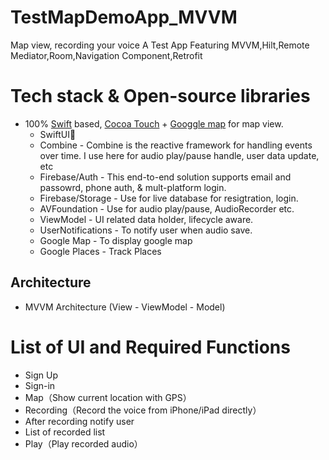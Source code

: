 # TestMapDemoApp_MVVM
Map view, recording your voice 
 A Test App Featuring MVVM,Hilt,Remote Mediator,Room,Navigation Component,Retrofit
# Tech stack & Open-source libraries
- 100% [Swift](https://www.swift.org/) based, [Cocoa Touch](https://cocoapods.org/) + [Googgle map](https://developers.google.com/maps/documentation) for map view.
  - SwiftUI🚀
  - Combine -  Combine is the reactive framework for handling events over time. I use here for audio play/pause handle, user data update, etc
  - Firebase/Auth - This end-to-end solution supports email and passowrd, phone auth, & mult-platform login.  
  - Firebase/Storage - Use for live database for resigtration, login. 
  - AVFoundation - Use for audio play/pause, AudioRecorder etc.
  - ViewModel - UI related data holder, lifecycle aware.
  - UserNotifications - To notify user when audio save.
  - Google Map - To display google map
  - Google Places - Track Places


## Architecture
- MVVM Architecture (View - ViewModel - Model)


# List of UI and Required Functions
  - Sign Up
  - Sign-in
  - Map（Show current location with GPS）
  - Recording（Record the voice from iPhone/iPad directly）
  - After recording notify user
  - List of recorded list
  - Play（Play recorded audio）





